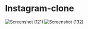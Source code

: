 # Instagram-clone
![Screenshot (121)](https://user-images.githubusercontent.com/66372055/122874155-48f82b00-d350-11eb-8f53-28f47dbd5ddb.png)
![Screenshot (132)](https://user-images.githubusercontent.com/66372055/122874766-008d3d00-d351-11eb-8c7b-da7abfb030b0.png)

